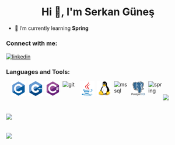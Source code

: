 <h1 align="center">Hi 👋, I'm Serkan Güneş</h1>

- 🌱 I’m currently learning **Spring**

<h3 align="left">Connect with me:</h3>
<p align="left">
<a href="https://linkedin.com/in/gunesserkan" target="blank"><img align="center" src="https://raw.githubusercontent.com/rahuldkjain/github-profile-readme-generator/master/src/images/icons/Social/linked-in-alt.svg" alt="linkedin" height="30" width="40" /></a>
</p>

<h3 align="left">Languages and Tools:</h3>
<img align="left" style="margin-left:1.0em" src="https://raw.githubusercontent.com/devicons/devicon/master/icons/c/c-original.svg" alt="c" width="40" height="40"/>
<img align="left" style="margin-left:0.5em" src="https://raw.githubusercontent.com/devicons/devicon/master/icons/cplusplus/cplusplus-original.svg" alt="cplusplus" width="40" height="40"/>
<img align="left" style="margin-left:0.5em" src="https://raw.githubusercontent.com/devicons/devicon/master/icons/csharp/csharp-original.svg" alt="csharp" width="40" height="40"/>
<img align="left" style="margin-left:0.5em" src="https://www.vectorlogo.zone/logos/git-scm/git-scm-icon.svg" alt="git" width="40" height="40"/>
<img align="left" style="margin-left:0.5em" src="https://raw.githubusercontent.com/devicons/devicon/master/icons/java/java-original.svg" alt="java" width="40" height="40"/>
<img align="left" style="margin-left:0.5em" src="https://raw.githubusercontent.com/devicons/devicon/master/icons/linux/linux-original.svg" alt="linux" width="40" height="40"/>
<img align="left" style="margin-left:0.5em" src="https://www.svgrepo.com/show/303229/microsoft-sql-server-logo.svg" alt="mssql" width="40" height="40"/>
<img align="left" style="margin-left:0.5em" src="https://raw.githubusercontent.com/devicons/devicon/master/icons/postgresql/postgresql-original-wordmark.svg" alt="postgresql" width="40" height="40"/>
<img align="left" style="margin-left:0.5em" src="https://www.vectorlogo.zone/logos/springio/springio-icon.svg" alt="spring" width="40" height="40"/>

<br>
<br>

<div align="left">
<img align="center"  src="https://github-readme-stats.vercel.app/api?username=gunesserkan&show_icons=true&locale=en">
</div>

<br>
<br>

<div align="left">
<img align="center" src="https://github-readme-streak-stats.herokuapp.com/?user=gunesserkan&">
</div>

<br>
<br>


<div align="left" >
<img align="center" src="https://github-readme-stats.vercel.app/api/top-langs?username=gunesserkan&show_icons=true&locale=en&layout=compact">
</div>


